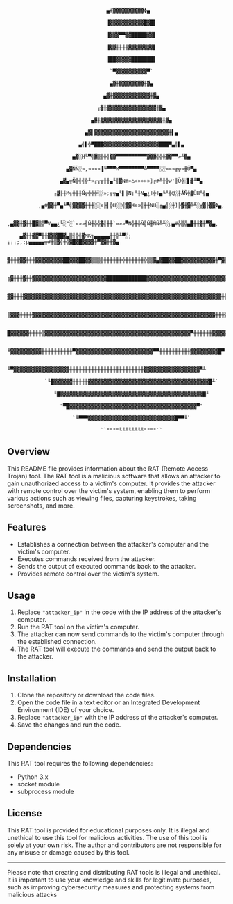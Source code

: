 
```
                                ▄#▓▓▓▓▓▓▓▓▓▓Φ▄

                                ▐▓▓▓▓▓▓▓▓▓▓▓█▓█▌

                                ▐▓▓▓▀▀▓▓█████▓▓▌

                                ▐▓▓╫╫╫╫▓▓▓▓▓▓▓▓▌

                                ▐██▓▓▓▓▓███████▌

                                 `▀▓▓▓▓▓▓▓▓▓▓▀`

                                 ▄▓╫▓▓▓▓▓▓▓▓╫▓▄

                               ▄▓╫▓▓▓▓▓▓▓▓▓▓▓▓╫▓▄

                             ╓▓╫▓▓▓▓▓▓▓▓▓▓▓▓▓▓▓▓╫▓▄

                           ▄▓╫▓▓▓▓▓▓▓▓▓▓▓▓▓▓▓▓▓▓▓▓╫▓▄

                         ▄▓▌▓▓▓▓▓▓▓▓▓▓▓▓▓▓▓▓▓▓▓▓▓▓▓▓╫▌▄

                       ▄╣▌╬▀███▓▓▓▓▓▓▓▓▓▓▓▓▓▓▓▓▓▓███▀▄╣▌▄

                     ▄▓░H╙▀╣▓▒╢╬╣▓▓▀▀▀▀▀▀▀▀▀▀▓▓▓╣╣╬▓▓▀▀»╨▓▄

                   ▄▓ÑÑ░»,»»»»▐╙▀▀▀M▀▀▀▀▀▀▀▀╩▀▀▀▀░░»»»╓╦»╫Ü▀▄

                 ▄▓▄╦Ñ╠╣╣╬╨»╓╥╦╫╫▄╙╣▓Nm»⌂»»»»»]╔#╩╫╬w'╟Ü╬░▌▓╨▀▄

               ╓▓╟╫M╗╬╫╫Ñ╦╬╬╬░░»;╗╦▄╙▌╟N¡╙╫N▄¿]╬]▄╚╨╬@░╫ÅÑ╬▓ÜH╙╣▄

          ,▄Φ▓▓╫▀▄╙▀╣▓▓▓▓╫╫╫░░»╟▌╬U░░╣▓▓H»»╣╫╫NU░╓▄╣░╫]╟▓╫▓╩╨░╓▓╟▓▓Φ▄,

      ,▄▓▓╫▓╫╫█▓▒╬▀V▄▄¿╙░"░`»»»╢Ñ╫╬╬▓╣╫╫`»»»▀N╬╫╬Ñ╣Ñ╫ÑÑ╩╨░µ▄#╬▒╬▄█╫╫▓╫▀▓▄,

    ▄▓╫╫▓▓▀╫╫▓▓▓██▓▄▒╢╬╣▓MK╗▄▄▄▄▄╫╫╬╨▀░;¡¡¡;,;µ▄▄▄▄▄╦#╫▒▓╣╫╬▓█▓█▓▓▓▓╫▀▓▓╫╫▓▄

   ▓╫╫╫▓▓╫╫╫▓▓▓▓▓▓▓▓▓██▓▓▓██▓▓▒▒▒╢╫╫╫╫╫╫╬╫╫╫╫╫╫╬▒▒▓▄▓██▓▓██▓▓▓▓▓▓▓▓▓▓▓╫▀▓╫╫╫▓

  ╔▓╫╫╫▓╫╫▓▓▓▓▓▓▓▓▓▓▓▓▓▓▓▓▓▓▓▓▓▓▓▓█████████████▓▓▓▓▓▓▓▓▓▓▓▓▓▓▓▓▓▓▓▓▓▓▓▓▓▓▌╫╫▓▌

   ▓▓╫╫╫▓▓▓▓▓▓▓▓▓▓▓▓▓▓▓▓▓▓▓▓▓▓▓▓▓▓▓▓▓▓▓▓▓▓▓▓▓▓▓▓▓▓▓▓▓▓▓▓▓▓▓▓▓▓▓▓▓▓▓▓▓▓▓▓╫╫╫▓▓

   ║▓▓▓╫╫╫╫▓▓▓▓▓▓▓▓▓▓▓▓▓▓▓▓▓▓▓▓▓▓▓▓▓▓▓▓▓▓▓▓▓▓▓▓▓▓▓▓▓▓▓▓▓▓▓▓▓▓▓▓▓▓▓▓▓▓▓╫╫╫▓▓▓▌

    █▓▓▓▓▓▓╫╫╫╫╣▓▓▓▓▓▓▓▓▓▓▓▓▓▓▓▓▓▓▓▓▓▓▓▓▓▓▓▓▓▓▓▓▓▓▓▓▓▓▓▓▓▓▓▓▓▓▓▀╫╫╫╫╫╫▓▓▓▓▓█

     ╙▓▓▓▓▓▓▓▓▓▓╫╫╫╫╫╫╫╫╫╫▀▓▓▓▓▓▓▓▓▓▓▓▓▓▓▓▓▓▓▓▓▓▓▓▓▓▀▀╫╫╫╫╫╫╫╫╫╫▓▓▓▓▓▓▓▓▓█▀

        ╙▀▓▓▓▓▓▓▓▓▓▓▓▓▓▓▓▓▓▓╫╫╫╫╫╫╫╫╫╫╫╫╫╫╫╫╫╫╫╫╫╫╫╫▓▓▓▓▓▓▓▓▓▓▓▓▓▓▓▓▓▓▀╨

            `╙█▓▓▓▓▓▓╫╫╫╫╫▓▓▓▓▓▓▓▓▓▓▓▓▓▓▓▓▓▓▓▓▓▓▓▓▓▓▓▓▓▓▓▓▓▓▓▓▓▓▓█╨`

               ╙█▓▓▓▓▓▓▓▓▓▓▓▓▓▓▓▓▓▓▓▓▓▓▓▓▓▓▓▓▓▓▓▓▓▓▓▓▓▓▓▓▓▓▓▓▓▓█╨

                 "▀█▓▓▓▓▓▓▓▓▓▓▓▓▓▓▓▓▓▓▓▓▓▓▓▓▓▓▓▓▓▓▓▓▓▓▓▓▓▓▓▓▓▀"

                     `╙▀▀▀▓▓▓▓▓▓▓▓▓▓▓▓▓▓▓▓▓▓▓▓▓▓▓▓▓▓▓▓█▀▀╙`

                              ``""""╙╙╙╙╙╙╙╙""""`` 

```
## Overview
This README file provides information about the RAT (Remote Access Trojan) tool. The RAT tool is a malicious software that allows an attacker to gain unauthorized access to a victim's computer. It provides the attacker with remote control over the victim's system, enabling them to perform various actions such as viewing files, capturing keystrokes, taking screenshots, and more.

## Features
- Establishes a connection between the attacker's computer and the victim's computer.
- Executes commands received from the attacker.
- Sends the output of executed commands back to the attacker.
- Provides remote control over the victim's system.

## Usage
1. Replace `"attacker_ip"` in the code with the IP address of the attacker's computer.
2. Run the RAT tool on the victim's computer.
3. The attacker can now send commands to the victim's computer through the established connection.
4. The RAT tool will execute the commands and send the output back to the attacker.

## Installation
1. Clone the repository or download the code files.
2. Open the code file in a text editor or an Integrated Development Environment (IDE) of your choice.
3. Replace `"attacker_ip"` with the IP address of the attacker's computer.
4. Save the changes and run the code.

## Dependencies
This RAT tool requires the following dependencies:
- Python 3.x
- socket module
- subprocess module

## License
This RAT tool is provided for educational purposes only. It is illegal and unethical to use this tool for malicious activities. The use of this tool is solely at your own risk. The author and contributors are not responsible for any misuse or damage caused by this tool.

---

Please note that creating and distributing RAT tools is illegal and unethical. It is important to use your knowledge and skills for legitimate purposes, such as improving cybersecurity measures and protecting systems from malicious attacks
